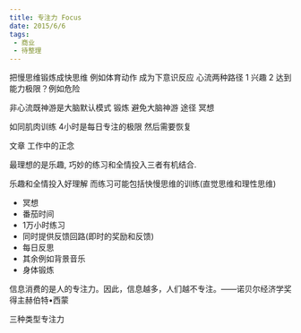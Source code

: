 ```yaml
---
title: 专注力 Focus 
date: 2015/6/6
tags:
 - 商业
 - 待整理
---
```


把慢思维锻炼成快思维 例如体育动作 成为下意识反应
心流两种路径 1 兴趣 2 达到能力极限？例如危险
 
非心流既神游是大脑默认模式
锻炼 避免大脑神游 途径 冥想
 
如同肌肉训练 4小时是每日专注的极限 然后需要恢复
 
文章 工作中的正念

最理想的是乐趣, 巧妙的练习和全情投入三者有机结合. 

乐趣和全情投入好理解
而练习可能包括快慢思维的训练(直觉思维和理性思维)
* 冥想 
* 番茄时间 
* 1万小时练习 
* 同时提供反馈回路(即时的奖励和反馈) 
* 每日反思 
* 其余例如背景音乐 
* 身体锻炼


信息消费的是人的专注力。因此，信息越多，人们越不专注。——诺贝尔经济学奖得主赫伯特•西蒙


三种类型专注力
